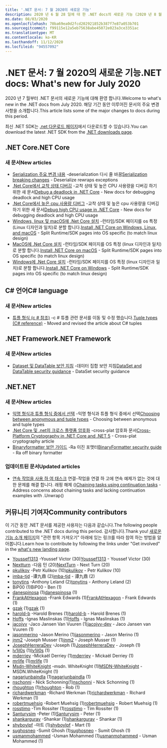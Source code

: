 ```yaml
---
title: '.NET 문서: 7 월 2020의 새로운 기능'
description: 2020 년 6 월 28 일에 대 한 .NET docs의 새로운 기능 (2020 년 8 월 1 일)
ms.date: 08/03/2020
ms.openlocfilehash: 70ba69ea0d2fcd202921852b387f7e87a053b701
ms.sourcegitcommit: f99115e12a5eb75638abe45072e023a3ce3351ac
ms.translationtype: MT
ms.contentlocale: ko-KR
ms.lasthandoff: 11/12/2020
ms.locfileid: "94557092"
---
```

# <a name="net-docs-whats-new-for-july-2020"></a><span data-ttu-id="907d4-103">.NET 문서: 7 월 2020의 새로운 기능</span><span class="sxs-lookup"><span data-stu-id="907d4-103">.NET docs: What's new for July 2020</span></span>

<span data-ttu-id="907d4-104">2020 년 7 월부터 .NET 문서의 새로운 기능에 대해 환영 합니다.</span><span class="sxs-lookup"><span data-stu-id="907d4-104">Welcome to what's new in the .NET docs from July 2020.</span></span> <span data-ttu-id="907d4-105">해당 기간 동안 이루어진 문서의 주요 변경 사항을 소개합니다.</span><span class="sxs-lookup"><span data-stu-id="907d4-105">This article lists some of the major changes to docs during this period.</span></span>

<span data-ttu-id="907d4-106">최신 .NET SDK는 [.net 다운로드 페이지](https://dotnet.microsoft.com/download)에서 다운로드할 수 있습니다.</span><span class="sxs-lookup"><span data-stu-id="907d4-106">You can download the latest .NET SDK from the [.NET downloads page](https://dotnet.microsoft.com/download).</span></span>

## <a name="net-core"></a><span data-ttu-id="907d4-107">.NET Core</span><span class="sxs-lookup"><span data-stu-id="907d4-107">.NET Core</span></span>

### <a name="new-articles"></a><span data-ttu-id="907d4-108">새 문서</span><span class="sxs-lookup"><span data-stu-id="907d4-108">New articles</span></span>

- <span data-ttu-id="907d4-109">[Serialization 주요 변경 내용](../core/compatibility/serialization.md) -deserialization 다시 줄 바꿈</span><span class="sxs-lookup"><span data-stu-id="907d4-109">[Serialization breaking changes](../core/compatibility/serialization.md) - Deserialize rewraps exceptions</span></span>
- <span data-ttu-id="907d4-110">[.Net Core에서 교착 상태 디버깅](../core/diagnostics/debug-deadlock.md) -교착 상태 및 높은 CPU 사용량을 디버깅 하기 위한 새 문서</span><span class="sxs-lookup"><span data-stu-id="907d4-110">[Debug a deadlock in .NET Core](../core/diagnostics/debug-deadlock.md) - New docs for debugging deadlock and high CPU usage</span></span>
- <span data-ttu-id="907d4-111">[.Net Core에서 높은 cpu 사용량 디버그](../core/diagnostics/debug-highcpu.md) -교착 상태 및 높은 cpu 사용량을 디버깅 하기 위한 새 문서</span><span class="sxs-lookup"><span data-stu-id="907d4-111">[Debug high CPU usage in .NET Core](../core/diagnostics/debug-highcpu.md) - New docs for debugging deadlock and high CPU usage</span></span>
- <span data-ttu-id="907d4-112">[Windows, linux 및 macOS에 .Net Core 설치](../core/install/index.yml) -런타임/SDK 페이지를 os 특정 (Linux 디자인과 일치)로 분할 합니다.</span><span class="sxs-lookup"><span data-stu-id="907d4-112">[Install .NET Core on Windows, Linux, and macOS](../core/install/index.yml) - Split Runtime/SDK pages into OS specific (to match linux design)</span></span>
- <span data-ttu-id="907d4-113">[MacOS에 .Net Core 설치](../core/install/macos.md) -런타임/SDK 페이지를 OS 특정 (linux 디자인과 일치)로 분할 합니다.</span><span class="sxs-lookup"><span data-stu-id="907d4-113">[Install .NET Core on macOS](../core/install/macos.md) - Split Runtime/SDK pages into OS specific (to match linux design)</span></span>
- <span data-ttu-id="907d4-114">[Windows에 .Net Core 설치](../core/install/windows.md) -런타임/SDK 페이지를 OS 특정 (linux 디자인과 일치)로 분할 합니다.</span><span class="sxs-lookup"><span data-stu-id="907d4-114">[Install .NET Core on Windows](../core/install/windows.md) - Split Runtime/SDK pages into OS specific (to match linux design)</span></span>

## <a name="c-language"></a><span data-ttu-id="907d4-115">C# 언어</span><span class="sxs-lookup"><span data-stu-id="907d4-115">C# language</span></span>

### <a name="new-articles"></a><span data-ttu-id="907d4-116">새 문서</span><span class="sxs-lookup"><span data-stu-id="907d4-116">New articles</span></span>

- <span data-ttu-id="907d4-117">[튜플 형식 (c # 참조)](../csharp/language-reference/builtin-types/value-tuples.md) -c # 튜플 관련 문서를 이동 및 수정 했습니다.</span><span class="sxs-lookup"><span data-stu-id="907d4-117">[Tuple types (C# reference)](../csharp/language-reference/builtin-types/value-tuples.md) - Moved and revised the article about C# tuples</span></span>

## <a name="net-framework"></a><span data-ttu-id="907d4-118">.NET Framework</span><span class="sxs-lookup"><span data-stu-id="907d4-118">.NET Framework</span></span>

### <a name="new-articles"></a><span data-ttu-id="907d4-119">새 문서</span><span class="sxs-lookup"><span data-stu-id="907d4-119">New articles</span></span>

- <span data-ttu-id="907d4-120">[Dataset 및 DataTable 보안 지침](../framework/data/adonet/dataset-datatable-dataview/security-guidance.md) -데이터 집합 보안 지침</span><span class="sxs-lookup"><span data-stu-id="907d4-120">[DataSet and DataTable security guidance](../framework/data/adonet/dataset-datatable-dataview/security-guidance.md) - DataSet security guidance</span></span>

## <a name="net"></a><span data-ttu-id="907d4-121">.NET</span><span class="sxs-lookup"><span data-stu-id="907d4-121">.NET</span></span>

### <a name="new-articles"></a><span data-ttu-id="907d4-122">새 문서</span><span class="sxs-lookup"><span data-stu-id="907d4-122">New articles</span></span>

- <span data-ttu-id="907d4-123">[익명 형식과 튜플 형식 중에서 선택](../standard/base-types/choosing-between-anonymous-and-tuple.md) -익명 형식과 튜플 형식 중에서 선택</span><span class="sxs-lookup"><span data-stu-id="907d4-123">[Choosing between anonymous and tuple types](../standard/base-types/choosing-between-anonymous-and-tuple.md) - Choosing between anonymous and tuple types</span></span>
- <span data-ttu-id="907d4-124">[.Net Core 및 .net의 크로스 플랫폼 암호화](../standard/security/cross-platform-cryptography.md) -cross-plat 암호화 문서</span><span class="sxs-lookup"><span data-stu-id="907d4-124">[Cross-Platform Cryptography in .NET Core and .NET 5](../standard/security/cross-platform-cryptography.md) - Cross-plat cryptography article</span></span>
- <span data-ttu-id="907d4-125">[Binaryformatter 보안 가이드](../standard/serialization/binaryformatter-security-guide.md) -Ra 이진 포맷터</span><span class="sxs-lookup"><span data-stu-id="907d4-125">[BinaryFormatter security guide](../standard/serialization/binaryformatter-security-guide.md) - Ra off binary formatter</span></span>

### <a name="updated-articles"></a><span data-ttu-id="907d4-126">업데이트된 문서</span><span class="sxs-lookup"><span data-stu-id="907d4-126">Updated articles</span></span>

- <span data-ttu-id="907d4-127">[연속 작업을 사용 하 여 태스크](../standard/parallel-programming/chaining-tasks-by-using-continuation-tasks.md) 연결-작업을 연결 하 고에 연속 예제가 없는 것에 대 한 문제를 해결 합니다. 래핑 해제 ()</span><span class="sxs-lookup"><span data-stu-id="907d4-127">[Chaining tasks using continuation tasks](../standard/parallel-programming/chaining-tasks-by-using-continuation-tasks.md) - Address concerns about chaining tasks and lacking continuation examples with .Unwrap()</span></span>

## <a name="community-contributors"></a><span data-ttu-id="907d4-128">커뮤니티 기여자</span><span class="sxs-lookup"><span data-stu-id="907d4-128">Community contributors</span></span>

<span data-ttu-id="907d4-129">이 기간 동안 .NET 문서를 제공한 사용자는 다음과 같습니다.</span><span class="sxs-lookup"><span data-stu-id="907d4-129">The following people contributed to the .NET docs during this period.</span></span> <span data-ttu-id="907d4-130">감사합니다.</span><span class="sxs-lookup"><span data-stu-id="907d4-130">Thank you!</span></span> <span data-ttu-id="907d4-131">[새로운 기능 소개 페이지](index.yml)의 "관련 항목 가져오기" 아래에 있는 링크를 따라 참여 하는 방법을 알아봅니다.</span><span class="sxs-lookup"><span data-stu-id="907d4-131">Learn how to contribute by following the links under "Get involved" in the [what's new landing page](index.yml).</span></span>

- <span data-ttu-id="907d4-132">[Youssef1313](https://github.com/Youssef1313) -Youssef Victor (30)</span><span class="sxs-lookup"><span data-stu-id="907d4-132">[Youssef1313](https://github.com/Youssef1313) - Youssef Victor (30)</span></span>
- <span data-ttu-id="907d4-133">[Nextturn](https://github.com/NextTurn) -다음 턴 (20)</span><span class="sxs-lookup"><span data-stu-id="907d4-133">[NextTurn](https://github.com/NextTurn) - Next Turn (20)</span></span>
- <span data-ttu-id="907d4-134">[pkulikov](https://github.com/pkulikov) -Petr Kulikov (10)</span><span class="sxs-lookup"><span data-stu-id="907d4-134">[pkulikov](https://github.com/pkulikov) - Petr Kulikov (10)</span></span>
- <span data-ttu-id="907d4-135">[imba-tjd](https://github.com/imba-tjd) -谭九鼎 (2)</span><span class="sxs-lookup"><span data-stu-id="907d4-135">[imba-tjd](https://github.com/imba-tjd) - 谭九鼎 (2)</span></span>
- <span data-ttu-id="907d4-136">[tonytins](https://github.com/tonytins) -Anthony Leland (2)</span><span class="sxs-lookup"><span data-stu-id="907d4-136">[tonytins](https://github.com/tonytins) - Anthony Leland (2)</span></span>
- <span data-ttu-id="907d4-137">BiP00 (1)</span><span class="sxs-lookup"><span data-stu-id="907d4-137">BiP00 - Ben (1)</span></span>
- <span data-ttu-id="907d4-138">[danespinosa](https://github.com/danespinosa) (1)</span><span class="sxs-lookup"><span data-stu-id="907d4-138">[danespinosa](https://github.com/danespinosa) (1)</span></span>
- <span data-ttu-id="907d4-139">[FrankAtHexagon](https://github.com/FrankAtHexagon) -Frank Edwards (1)</span><span class="sxs-lookup"><span data-stu-id="907d4-139">[FrankAtHexagon](https://github.com/FrankAtHexagon) - Frank Edwards (1)</span></span>
- <span data-ttu-id="907d4-140">[gzak](https://github.com/gzak) (1)</span><span class="sxs-lookup"><span data-stu-id="907d4-140">[gzak](https://github.com/gzak) (1)</span></span>
- <span data-ttu-id="907d4-141">[harold-b](https://github.com/harold-b) -Harold Brenes (1)</span><span class="sxs-lookup"><span data-stu-id="907d4-141">[harold-b](https://github.com/harold-b) - Harold Brenes (1)</span></span>
- <span data-ttu-id="907d4-142">[Hoffs](https://github.com/Hoffs) -Ignas Maslinskas (1)</span><span class="sxs-lookup"><span data-stu-id="907d4-142">[Hoffs](https://github.com/Hoffs) - Ignas Maslinskas (1)</span></span>
- <span data-ttu-id="907d4-143">[jacojvv](https://github.com/jacojvv-dev) -Jaco Jansen Van Vuuren (1)</span><span class="sxs-lookup"><span data-stu-id="907d4-143">[jacojvv-dev](https://github.com/jacojvv-dev) - Jaco Jansen van Vuuren (1)</span></span>
- <span data-ttu-id="907d4-144">[jasonmerino](https://github.com/jasonmerino) -Jason Merino (1)</span><span class="sxs-lookup"><span data-stu-id="907d4-144">[jasonmerino](https://github.com/jasonmerino) - Jason Merino (1)</span></span>
- <span data-ttu-id="907d4-145">[jnm2](https://github.com/jnm2) -Joseph Musser (1)</span><span class="sxs-lookup"><span data-stu-id="907d4-145">[jnm2](https://github.com/jnm2) - Joseph Musser (1)</span></span>
- <span data-ttu-id="907d4-146">[JosephHerreraDev](https://github.com/JosephHerreraDev) -Joseph (1)</span><span class="sxs-lookup"><span data-stu-id="907d4-146">[JosephHerreraDev](https://github.com/JosephHerreraDev) - Joseph (1)</span></span>
- <span data-ttu-id="907d4-147">[lv1il0s](https://github.com/lv1il0s) (1)</span><span class="sxs-lookup"><span data-stu-id="907d4-147">[lv1il0s](https://github.com/lv1il0s) (1)</span></span>
- <span data-ttu-id="907d4-148">[mderriey](https://github.com/mderriey) -Mickaël Derriey (1)</span><span class="sxs-lookup"><span data-stu-id="907d4-148">[mderriey](https://github.com/mderriey) - Mickaël Derriey (1)</span></span>
- <span data-ttu-id="907d4-149">[mrlife](https://github.com/mrlife) (1)</span><span class="sxs-lookup"><span data-stu-id="907d4-149">[mrlife](https://github.com/mrlife) (1)</span></span>
- <span data-ttu-id="907d4-150">[Msdn-WhiteKnight](https://github.com/MSDN-WhiteKnight) -msdn. WhiteKnight (1)</span><span class="sxs-lookup"><span data-stu-id="907d4-150">[MSDN-WhiteKnight](https://github.com/MSDN-WhiteKnight) - MSDN.WhiteKnight (1)</span></span>
- <span data-ttu-id="907d4-151">[nagarjunbaindla](https://github.com/nagarjunbaindla) (1)</span><span class="sxs-lookup"><span data-stu-id="907d4-151">[nagarjunbaindla](https://github.com/nagarjunbaindla) (1)</span></span>
- <span data-ttu-id="907d4-152">[nschonni](https://github.com/nschonni) - Nick Schonning(1)</span><span class="sxs-lookup"><span data-stu-id="907d4-152">[nschonni](https://github.com/nschonni) - Nick Schonning (1)</span></span>
- <span data-ttu-id="907d4-153">[rhoughton](https://github.com/rhoughton) (1)</span><span class="sxs-lookup"><span data-stu-id="907d4-153">[rhoughton](https://github.com/rhoughton) - Rob (1)</span></span>
- <span data-ttu-id="907d4-154">[richardwerkman](https://github.com/richardwerkman) -Richard Werkman (1)</span><span class="sxs-lookup"><span data-stu-id="907d4-154">[richardwerkman](https://github.com/richardwerkman) - Richard Werkman (1)</span></span>
- <span data-ttu-id="907d4-155">[robertmuehsig](https://github.com/robertmuehsig) -Robert Muehsig (1)</span><span class="sxs-lookup"><span data-stu-id="907d4-155">[robertmuehsig](https://github.com/robertmuehsig) - Robert Muehsig (1)</span></span>
- <span data-ttu-id="907d4-156">[rosstimo](https://github.com/rosstimo) -Tim Rossiter (1)</span><span class="sxs-lookup"><span data-stu-id="907d4-156">[rosstimo](https://github.com/rosstimo) - Tim Rossiter (1)</span></span>
- <span data-ttu-id="907d4-157">[Santurysim](https://github.com/Santurysim) -Peter (1)</span><span class="sxs-lookup"><span data-stu-id="907d4-157">[Santurysim](https://github.com/Santurysim) - Peter (1)</span></span>
- <span data-ttu-id="907d4-158">[shankargurav](https://github.com/shankargurav) -Shankar (1)</span><span class="sxs-lookup"><span data-stu-id="907d4-158">[shankargurav](https://github.com/shankargurav) - Shankar (1)</span></span>
- <span data-ttu-id="907d4-159">[shyboylpf](https://github.com/shyboylpf) -마트 (1)</span><span class="sxs-lookup"><span data-stu-id="907d4-159">[shyboylpf](https://github.com/shyboylpf) - Mart (1)</span></span>
- <span data-ttu-id="907d4-160">[sughosneo](https://github.com/sughosneo) -Sumit Ghosh (1)</span><span class="sxs-lookup"><span data-stu-id="907d4-160">[sughosneo](https://github.com/sughosneo) - Sumit Ghosh (1)</span></span>
- <span data-ttu-id="907d4-161">[usmanmohammed](https://github.com/usmanmohammed) -Usman Mohammed (1)</span><span class="sxs-lookup"><span data-stu-id="907d4-161">[usmanmohammed](https://github.com/usmanmohammed) - Usman Mohammed (1)</span></span>
